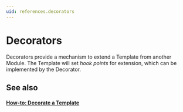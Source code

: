 ```yaml
---
uid: references.decorators
---
```

# Decorators
Decorators provide a mechanism to extend a Template from another Module. The Template will set _hook points_ for extension, which can be implemented by the Decorator.

## See also

#### [How-to: Decorate a Template](xref:how-to-guides.decorate-a-template)